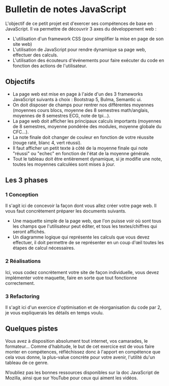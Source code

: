 # Bulletin de notes JavaScript

L'objectif de ce petit projet est d'exercer ses compétences de base en JavaScript.
Il va permettre de découvrir 3 axes du développement web :
- L'utilisation d'un framework CSS (pour simplifier la mise en page de son site web)
- L'utilisation de JavaScript pour rendre dynamique sa page web, effectuer des calculs.
- L'utilisation des écouteurs d'événements pour faire exécuter du code en fonction des actions de l'utilisateur.

## Objectifs

- La page web est mise en page à l'aide d'un des 3 frameworks JavaScript suivants à choix : Bootstrap 5, Bulma, Semantic ui.
- On doit disposer de champs pour rentrer nos différentes moyennes (moyennes cours blocs, moyenne des 8 semestres math/anglais, moyennes de 8 semestres ECG, note de tpi...).
- La page web doit afficher les principaux calculs importants (moyennes de 8 semestres, moyenne pondérée des modules, moyenne globale du CFC...).
- La note finale doit changer de couleur en fonction de votre réussite (rouge raté, blanc 4, vert réussi).
- Il faut afficher un petit texte à côté de la moyenne finale qui note "réussi" ou "echec" en fonction de l'état de la moyenne générale.
- Tout le tableau doit être entièrement dynamique, si je modifie une note, toutes les moyennes calculées sont mises à jour.

## Les 3 phases

### 1 Conception

Il s'agit ici de concevoir la façon dont vous allez créer votre page web. Il vous faut concrètement préparer les documents suivants.
* Une maquette simple de la page web, que l'on puisse voir où sont tous les champs que l'utilisateur peut éditer, et tous les textes/chiffres qui seront affichés.
* Un diagramme logique qui représente les calculs que vous devez effectuer, il doit permettre de se représenter en un coup d'œil toutes les étapes de calcul nécessaires.

### 2 Réalisations

Ici, vous codez concrètement votre site de façon individuelle, vous devez implémenter votre maquette, faire en sorte que tout fonctionne correctement.

### 3 Refactoring

Il s'agit ici d'un exercice d'optimisation et de réorganisation du code par 2, je vous expliquerais les détails en temps voulu.

## Quelques pistes

Vous avez à disposition absolument tout internet, vos camarades, le formateur...
Comme d'habitude, le but de cet exercice est de vous faire monter en compétences, réfléchissez donc à l'apport en compétence que cela vous donne, la plus-value concrète pour votre avenir, l'utilité du'un tableau de ce genre.

N’oubliez pas les bonnes ressources disponibles sur la doc JavaScript de Mozilla, ainsi que sur YouTube pour ceux qui aiment les vidéos.